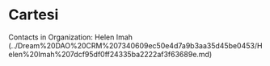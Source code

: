 # Cartesi

Contacts in Organization: Helen Imah  (../Dream%20DAO%20CRM%207340609ec50e4d7a9b3aa35d45be0453/Helen%20Imah%207dcf95df0ff24335ba2222af3f63689e.md)